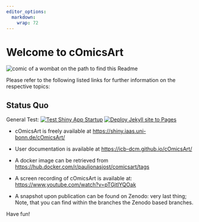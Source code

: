 ```yaml
---
editor_options: 
  markdown: 
    wrap: 72
---
```


# Welcome to cOmicsArt

![comic of a wombat on the path to find this
Readme](docs/assests/images/cOmicsART_README.png)

Please refer to the following listed links for further information on
the respective topics:

## Status Quo

General Test:
[![Test Shiny App Startup](https://github.com/ICB-DCM/cOmicsArt/actions/workflows/start_check.yaml/badge.svg)](https://github.com/ICB-DCM/cOmicsArt/actions/workflows/start_check.yaml)
[![Deploy Jekyll site to Pages](https://github.com/ICB-DCM/cOmicsArt/actions/workflows/pages.yml/badge.svg)](https://github.com/ICB-DCM/cOmicsArt/actions/workflows/pages.yml)

-   cOmicsArt is freely available at
    <https://shiny.iaas.uni-bonn.de/cOmicsArt/>

-   User documentation is available at
    <https://icb-dcm.github.io/cOmicsArt/>

-   A docker image can be retrieved from
    <https://hub.docker.com/r/pauljonasjost/comicsart/tags>

-   A screen recording of cOmicsArt is available at:
    <https://www.youtube.com/watch?v=pTGjtIYQOak>

-   A snapshot upon publication can be found on Zenodo: very last thing;
    Note, that you can find within the branches the Zenodo based
    branches.

Have fun!
